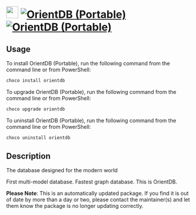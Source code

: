 ﻿# <img src="https://cdn.jsdelivr.net/gh/mkevenaar/chocolatey-packages@fddc0be7a9965af753ab1b6b79b5ec2be460e51b/icons/orientdb.svg" width="32" height="32"/> [![OrientDB (Portable)](https://img.shields.io/chocolatey/v/orientdb.svg?label=OrientDB+(Portable))](https://chocolatey.org/packages/orientdb) [![OrientDB (Portable)](https://img.shields.io/chocolatey/dt/orientdb.svg)](https://chocolatey.org/packages/orientdb)

## Usage
To install OrientDB (Portable), run the following command from the command line or from PowerShell:
```powershell
choco install orientdb
```

To upgrade OrientDB (Portable), run the following command from the command line or from PowerShell:
```powershell
choco upgrade orientdb
```

To uninstall OrientDB (Portable), run the following command from the command line or from PowerShell:
```powershell
choco uninstall orientdb
```

## Description
The database designed for the modern world

First multi-model database. Fastest graph database. This is OrientDB.

**Please Note**: This is an automatically updated package. If you find it is
out of date by more than a day or two, please contact the maintainer(s) and
let them know the package is no longer updating correctly.

